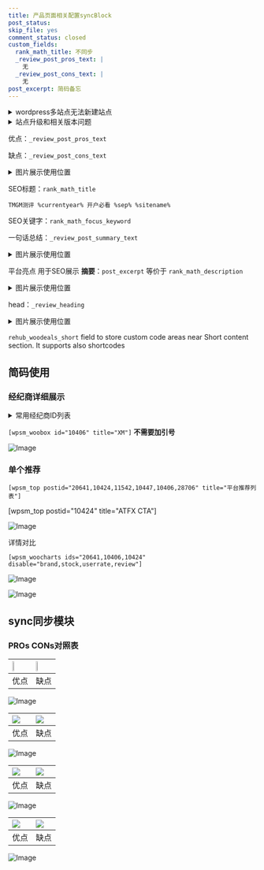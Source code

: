 ```yaml
---
title: 产品页面相关配置syncBlock
post_status: 
skip_file: yes
comment_status: closed
custom_fields:
  rank_math_title: 不同步
  _review_post_pros_text: |
    无
  _review_post_cons_text: |
    无
post_excerpt: 简码备忘
---
```

<details><summary>wordpress多站点无法新建站点</summary>

<li>和报错需要清理cookies一样的原因</li>
<li>wp-config.php里面<code>define( 'SUBDOMAIN_INSTALL', false );//子域名安装</code></li>
<li>新建子站点是用<code>define( 'SUBDOMAIN_INSTALL', true);//子域名安装</code> 完成以后，改成<code>false</code></li>
</details>

<details><summary>站点升级和相关版本问题</summary>

<p>wordpress：5.9.9
woocommerce：7.5.1
出现问题的地方：主题选项里面>><strong>Product layout >>compact style</strong></p>
<p>如何出现没有用过的字段 导致无法保存。先导出配置 然后进行修改，后面再次恢复即可。</p>
<p>出现部分字段无法显示时，需要返回默认布局后，对产品进行保存就好了。</p>
<p></p>
</details>

优点：`_review_post_pros_text`

缺点：`_review_post_cons_text`

<details><summary>图片展示使用位置</summary>

<img src="https://prod-files-secure.s3.us-west-2.amazonaws.com/39ed1227-6d7d-4570-be36-9ccd4a2c4241/f51d3d83-55d4-4bdf-9604-f37ec77ab556/Untitled.png?X-Amz-Algorithm=AWS4-HMAC-SHA256&X-Amz-Content-Sha256=UNSIGNED-PAYLOAD&X-Amz-Credential=ASIAZI2LB466VHWMH64M%2F20250629%2Fus-west-2%2Fs3%2Faws4_request&X-Amz-Date=20250629T105516Z&X-Amz-Expires=3600&X-Amz-Security-Token=IQoJb3JpZ2luX2VjEKr%2F%2F%2F%2F%2F%2F%2F%2F%2F%2FwEaCXVzLXdlc3QtMiJHMEUCIQDbOKLFFfCscy%2Ft7dqPyQFtYQx5xJJ2YaNeQgf8e3pQ8AIgXiHk47KBBJt1gy3ZDjilFb7bbpXTDJmmzb2ELC3si5oqiAQIo%2F%2F%2F%2F%2F%2F%2F%2F%2F%2F%2FARAAGgw2Mzc0MjMxODM4MDUiDCBHZMEvc46kFjEbtCrcA9z6HvlD5YdrFSW8%2FfzBVGcAEuaaV3pgBPhPMHF9uU%2B7QR%2Fe2Pg8cARvfK%2BUzwKfZH9C8qQAuTx%2FUXxZRlDMhJaHoGUe4yBjIilp7dWbshfdMPc4PzYxQUNZatwb%2F1UyytfNRkLcBhhU1bVmEfWFpkeSOdVz4oOHnBaYt0EkdvpmNrIwHTotXjtgCGZNdRCxmyc4UpXjJLTkKLR8SYtgI5Jt3nWgjwkBhv1RpVBmia%2Fgey8bPjoUOLkE7f43dXwP6Z%2Fe1VAHwOBGSzwmSp%2B9LivZC4xNoCNe6Zmu3NAQpi4Gqk14qrKyf0XBqMNcZI4Fx3CqdknahtKDRRwYK9Fkt2tWwnnR6Za5ilV260gpgfXlOnA6ZIYTFsOMV67TKYNSyZqFrfB6Dz9RgwuYEi8MaQfoUREWhCiMT4x%2BLkngvgnXuvnsxf5Dh%2BCKL3buBKleqLXtjCtHJIfAwSVrgyf3HfyM5yioCLrX%2BKQEm8OmDJH1a7FIfhNQO0vDCl2VwVXMJWlRy%2FS7BlJKOSu5FnpYxiFDWypLODwwIXpA9%2FNAwFWfNm3b1l%2FDzWCmKfcBE13XSRBZFbGJvgugVAce8EDbz07BdA2GjMmy%2F%2BfJpVDHxb7O%2FEiRAaE%2BKzNwGEkrMPifhMMGOqUBWAysKcAr%2BD3wfRxhXIRK4bthQ%2BInI%2FmdnxXXiQ7diFOVM9YZ7XDwqUWGboIgyu4JSvK7jXpMj3QUBquqwulEKP94Y0POo81BLRnsJ4TL5voDj4HJjoUc0OkRyIXGciUkv%2BoEeDf8sXPb%2FxFG7KRgKUtQQJj0I%2F116lvBXJtitNjgiHs8qVx0K9D56jima8VSIqlMF65rjPHMSF4rzOVYDP3Nf964&X-Amz-Signature=a95c82c5dde5d00ebf81b3695ff750235c6a80c1d0198c6001443cde17bf30b7&X-Amz-SignedHeaders=host&x-amz-checksum-mode=ENABLED&x-id=GetObject" alt="Image">
</details>

SEO标题：`rank_math_title`

`TMGM测评 %currentyear% 开户必看 %sep% %sitename%`

SEO关键字：`rank_math_focus_keyword`

一句话总结：`_review_post_summary_text`

<details><summary>图片展示使用位置</summary>

<img src="https://prod-files-secure.s3.us-west-2.amazonaws.com/39ed1227-6d7d-4570-be36-9ccd4a2c4241/4b96a922-296c-4f4e-8630-d1c870cbce01/Untitled.png?X-Amz-Algorithm=AWS4-HMAC-SHA256&X-Amz-Content-Sha256=UNSIGNED-PAYLOAD&X-Amz-Credential=ASIAZI2LB466WUXPI765%2F20250629%2Fus-west-2%2Fs3%2Faws4_request&X-Amz-Date=20250629T105517Z&X-Amz-Expires=3600&X-Amz-Security-Token=IQoJb3JpZ2luX2VjEKr%2F%2F%2F%2F%2F%2F%2F%2F%2F%2FwEaCXVzLXdlc3QtMiJHMEUCIDvsShgQAydp7nu2CLu3uEkXbpXIppARxsXKRP6X2gspAiEA3bSLIqYiwTbMGDW56cX4GsGk2p%2BLHhKju6aIxVKOBwEqiAQIo%2F%2F%2F%2F%2F%2F%2F%2F%2F%2F%2FARAAGgw2Mzc0MjMxODM4MDUiDIP3RE2NbYJHnq4AXyrcAwus5pW6BaLZ8VcCFKWaA%2Br%2BxRr%2FYMFd9ERdaIPQ0P0pQL5nX2UZGbqkvKtdZZnDDjNSeDK%2FYN2GJ0sSfaBs0Tu2Ab0oWbcXd5HyXgQfpRZ8XdsED%2B44SWjStMByajaln7nFYwYoiHGv1sYA0WcduJO%2FpZTfQ%2BCnAUWkzvgC5vMYUXMvgHmiFQwRRGbRJBQFfXGpY7CJBQGScqAMuyjxDdMEsERpVbZED6GopVtoFvvAwoN62vticq4iU3gfYN7Y7w%2BJATuFmDCi4G9NBuZJTfqTRWUOtGYAvf2J5HgfXvlTH%2FDSZmd%2B2Jw86cW02f0I9zIQBdLmT9Xgvggr1ZORc7x%2B5AfxE8E6zr896N5eAdbATTOssOP4OetEkda0Pn0uX8qbZddHH7aKv4kik4YisW2LCIs8EYGzCNVNzGv6Uq7s7l6NdHL7i%2FQ5KZKF2gAhXQXqdycgymTIDfrJ7k%2B00tbyEwzXMyxAFpcZ9aje7bamqe5P0bqHeEcRWQEbvTv4MEF%2B%2FUhKB714Rsi80C1pK9zBzolHpahO3938oMOgQkpa5xsOOw7vPQiExou5IUhFFqUbMqEkAWu%2Bg5%2FwP0uT4ebiKBxSSe9opTcwIH7gJ8p9AU6onl%2BWtt8tawVLMPOfhMMGOqUBENu5M6vJVyDsg6LkdDRgMWtrVV8Cf2o%2BBGcUP8O7%2BzEgMIBiqTF0yBUg8cnYVMV8QcAP7ij3xnXoMLuX4DlUETr68HuN6lp65KzLJ5YJETzxRk76agIk1dSgkHKgU4w%2FzDAZsDw67BIedU%2BaHNqpUBowb75ZU0tD9soBCPzuI5oDf6eGDom5Xz5NyZ0QrZncGHMLmDVEIEcdBw2w%2FMBkEjMJjLJd&X-Amz-Signature=da8841590c1282ee0280c583f5ed21941438e2b6ca6e26c4bf6c5b1b3c98c080&X-Amz-SignedHeaders=host&x-amz-checksum-mode=ENABLED&x-id=GetObject" alt="Image">
</details>

平台亮点 用于SEO展示 **摘要**：`post_excerpt`  等价于 `rank_math_description`

<details><summary>图片展示使用位置</summary>

<img src="https://prod-files-secure.s3.us-west-2.amazonaws.com/39ed1227-6d7d-4570-be36-9ccd4a2c4241/1ee11f63-b60a-4dfe-a7a7-d58ff23b5d88/Untitled.png?X-Amz-Algorithm=AWS4-HMAC-SHA256&X-Amz-Content-Sha256=UNSIGNED-PAYLOAD&X-Amz-Credential=ASIAZI2LB466VLSVOQKC%2F20250629%2Fus-west-2%2Fs3%2Faws4_request&X-Amz-Date=20250629T105517Z&X-Amz-Expires=3600&X-Amz-Security-Token=IQoJb3JpZ2luX2VjEKr%2F%2F%2F%2F%2F%2F%2F%2F%2F%2FwEaCXVzLXdlc3QtMiJGMEQCIHzMKSaeuZicEhDcjTzxdHXc0PLOnQREYmzhFl32xVlEAiAhZENkRQwzKtwiFbPb66prMe7HUQjgzay9tkOj%2FnvAiSqIBAij%2F%2F%2F%2F%2F%2F%2F%2F%2F%2F8BEAAaDDYzNzQyMzE4MzgwNSIM7I8525nYxFbC1Q%2BLKtwDDyEGjXBnlpOSANJE8iXcm4jijX%2FkX3f0dJu8mkYE0Nx02TRIp8XiAbClzhL4E37fy4mdbqRQpyoeVxCygg2Jwi%2BwFjY%2Funfeb6sYK6CyQHHXErG%2FzX%2FnQHECBsLUUel9kQV131k3FSZCa8SHlwsfyM%2B1qIpHoXSb4K92kXfiVhtkDFXL2iB2xe8LXUYwCwpVk5dysWD%2BwcXcRSiNns7d4tivUCtcj5IFVQ0Or4pa4yUEN5bR6OvaNL6Hc1LgY2lDecdtxUo%2F4El3ANGa20UkYrAwDNRk3IIq0oo1etGHzDl872lJKImcXVzgpFmuO%2BBX2yya3ISNodbSUMJM9OnrY%2BVO46u7lT3yiZWm%2FPST0RcfRepOvOqreFWNg%2BLcIg5NLNX%2BLZSXrN%2Fgbx3iBtTCZ4BozlF6tOd4b7w2VsgabN0SGBMV5N%2FBH8NvpiScNnjDiHH9nnfBJTWi3Taktyrich30xU5VrK6Sh5KuaJqONjkVSRhcLwCUPhheIZGwRuHW1WhIW4saCQtpnxGpexcbsAtzQcgb522l8oMmLVmqtGRbW2xIx4tFFypeX2pr9FmC9wZEnF6mFRddqxt7NNqUR9uTdyhwOWds14t6lWzJeb2btb1mqc6Y48qzk8AwhZ%2BEwwY6pgF4RwLNEQHOKS9%2BzqPFPsaNAxNxss9fbJKg7hHyNSZZbEVGRlBwHys%2FKRKB2b3cKoUR9pVRfCCSGXJesiZsqdShB8HpCF%2B4yprLuVHy8ZO4zd%2FD2u9x99vFkvkQI9ujmJaGp4v4mKrW6Q4aDZF4n47rAISt2aKhB1AnlH16E7mZ8%2F%2B80nzoIU0xOjHSXWcxYEaKHtZjci7Ah4mGqSbb2%2FfsO4lNDw6e&X-Amz-Signature=d9902eac870db7591397a389f6fd6150083c7cc9b65762054f2c9c5614407747&X-Amz-SignedHeaders=host&x-amz-checksum-mode=ENABLED&x-id=GetObject" alt="Image">
<img src="https://prod-files-secure.s3.us-west-2.amazonaws.com/39ed1227-6d7d-4570-be36-9ccd4a2c4241/ad4118b5-78d8-4fbe-801e-3b29b5d99c01/Untitled.png?X-Amz-Algorithm=AWS4-HMAC-SHA256&X-Amz-Content-Sha256=UNSIGNED-PAYLOAD&X-Amz-Credential=ASIAZI2LB466VLSVOQKC%2F20250629%2Fus-west-2%2Fs3%2Faws4_request&X-Amz-Date=20250629T105517Z&X-Amz-Expires=3600&X-Amz-Security-Token=IQoJb3JpZ2luX2VjEKr%2F%2F%2F%2F%2F%2F%2F%2F%2F%2FwEaCXVzLXdlc3QtMiJGMEQCIHzMKSaeuZicEhDcjTzxdHXc0PLOnQREYmzhFl32xVlEAiAhZENkRQwzKtwiFbPb66prMe7HUQjgzay9tkOj%2FnvAiSqIBAij%2F%2F%2F%2F%2F%2F%2F%2F%2F%2F8BEAAaDDYzNzQyMzE4MzgwNSIM7I8525nYxFbC1Q%2BLKtwDDyEGjXBnlpOSANJE8iXcm4jijX%2FkX3f0dJu8mkYE0Nx02TRIp8XiAbClzhL4E37fy4mdbqRQpyoeVxCygg2Jwi%2BwFjY%2Funfeb6sYK6CyQHHXErG%2FzX%2FnQHECBsLUUel9kQV131k3FSZCa8SHlwsfyM%2B1qIpHoXSb4K92kXfiVhtkDFXL2iB2xe8LXUYwCwpVk5dysWD%2BwcXcRSiNns7d4tivUCtcj5IFVQ0Or4pa4yUEN5bR6OvaNL6Hc1LgY2lDecdtxUo%2F4El3ANGa20UkYrAwDNRk3IIq0oo1etGHzDl872lJKImcXVzgpFmuO%2BBX2yya3ISNodbSUMJM9OnrY%2BVO46u7lT3yiZWm%2FPST0RcfRepOvOqreFWNg%2BLcIg5NLNX%2BLZSXrN%2Fgbx3iBtTCZ4BozlF6tOd4b7w2VsgabN0SGBMV5N%2FBH8NvpiScNnjDiHH9nnfBJTWi3Taktyrich30xU5VrK6Sh5KuaJqONjkVSRhcLwCUPhheIZGwRuHW1WhIW4saCQtpnxGpexcbsAtzQcgb522l8oMmLVmqtGRbW2xIx4tFFypeX2pr9FmC9wZEnF6mFRddqxt7NNqUR9uTdyhwOWds14t6lWzJeb2btb1mqc6Y48qzk8AwhZ%2BEwwY6pgF4RwLNEQHOKS9%2BzqPFPsaNAxNxss9fbJKg7hHyNSZZbEVGRlBwHys%2FKRKB2b3cKoUR9pVRfCCSGXJesiZsqdShB8HpCF%2B4yprLuVHy8ZO4zd%2FD2u9x99vFkvkQI9ujmJaGp4v4mKrW6Q4aDZF4n47rAISt2aKhB1AnlH16E7mZ8%2F%2B80nzoIU0xOjHSXWcxYEaKHtZjci7Ah4mGqSbb2%2FfsO4lNDw6e&X-Amz-Signature=986af162ed4e0b4e05ea33018b194f0efcd6b13d9c617ce479d16488e0d44068&X-Amz-SignedHeaders=host&x-amz-checksum-mode=ENABLED&x-id=GetObject" alt="Image">
<img src="https://prod-files-secure.s3.us-west-2.amazonaws.com/39ed1227-6d7d-4570-be36-9ccd4a2c4241/a38cf7c9-a79c-4b64-9e94-13589fe0758b/Untitled.png?X-Amz-Algorithm=AWS4-HMAC-SHA256&X-Amz-Content-Sha256=UNSIGNED-PAYLOAD&X-Amz-Credential=ASIAZI2LB466VLSVOQKC%2F20250629%2Fus-west-2%2Fs3%2Faws4_request&X-Amz-Date=20250629T105517Z&X-Amz-Expires=3600&X-Amz-Security-Token=IQoJb3JpZ2luX2VjEKr%2F%2F%2F%2F%2F%2F%2F%2F%2F%2FwEaCXVzLXdlc3QtMiJGMEQCIHzMKSaeuZicEhDcjTzxdHXc0PLOnQREYmzhFl32xVlEAiAhZENkRQwzKtwiFbPb66prMe7HUQjgzay9tkOj%2FnvAiSqIBAij%2F%2F%2F%2F%2F%2F%2F%2F%2F%2F8BEAAaDDYzNzQyMzE4MzgwNSIM7I8525nYxFbC1Q%2BLKtwDDyEGjXBnlpOSANJE8iXcm4jijX%2FkX3f0dJu8mkYE0Nx02TRIp8XiAbClzhL4E37fy4mdbqRQpyoeVxCygg2Jwi%2BwFjY%2Funfeb6sYK6CyQHHXErG%2FzX%2FnQHECBsLUUel9kQV131k3FSZCa8SHlwsfyM%2B1qIpHoXSb4K92kXfiVhtkDFXL2iB2xe8LXUYwCwpVk5dysWD%2BwcXcRSiNns7d4tivUCtcj5IFVQ0Or4pa4yUEN5bR6OvaNL6Hc1LgY2lDecdtxUo%2F4El3ANGa20UkYrAwDNRk3IIq0oo1etGHzDl872lJKImcXVzgpFmuO%2BBX2yya3ISNodbSUMJM9OnrY%2BVO46u7lT3yiZWm%2FPST0RcfRepOvOqreFWNg%2BLcIg5NLNX%2BLZSXrN%2Fgbx3iBtTCZ4BozlF6tOd4b7w2VsgabN0SGBMV5N%2FBH8NvpiScNnjDiHH9nnfBJTWi3Taktyrich30xU5VrK6Sh5KuaJqONjkVSRhcLwCUPhheIZGwRuHW1WhIW4saCQtpnxGpexcbsAtzQcgb522l8oMmLVmqtGRbW2xIx4tFFypeX2pr9FmC9wZEnF6mFRddqxt7NNqUR9uTdyhwOWds14t6lWzJeb2btb1mqc6Y48qzk8AwhZ%2BEwwY6pgF4RwLNEQHOKS9%2BzqPFPsaNAxNxss9fbJKg7hHyNSZZbEVGRlBwHys%2FKRKB2b3cKoUR9pVRfCCSGXJesiZsqdShB8HpCF%2B4yprLuVHy8ZO4zd%2FD2u9x99vFkvkQI9ujmJaGp4v4mKrW6Q4aDZF4n47rAISt2aKhB1AnlH16E7mZ8%2F%2B80nzoIU0xOjHSXWcxYEaKHtZjci7Ah4mGqSbb2%2FfsO4lNDw6e&X-Amz-Signature=28d2832e2a84079329cf75aabd40fdbe5641572e597e6cf143356d0427259ca4&X-Amz-SignedHeaders=host&x-amz-checksum-mode=ENABLED&x-id=GetObject" alt="Image">
<img src="https://prod-files-secure.s3.us-west-2.amazonaws.com/39ed1227-6d7d-4570-be36-9ccd4a2c4241/7da6fc1e-d2ac-42ae-8c75-cb5749aa18f6/Untitled.png?X-Amz-Algorithm=AWS4-HMAC-SHA256&X-Amz-Content-Sha256=UNSIGNED-PAYLOAD&X-Amz-Credential=ASIAZI2LB466VLSVOQKC%2F20250629%2Fus-west-2%2Fs3%2Faws4_request&X-Amz-Date=20250629T105517Z&X-Amz-Expires=3600&X-Amz-Security-Token=IQoJb3JpZ2luX2VjEKr%2F%2F%2F%2F%2F%2F%2F%2F%2F%2FwEaCXVzLXdlc3QtMiJGMEQCIHzMKSaeuZicEhDcjTzxdHXc0PLOnQREYmzhFl32xVlEAiAhZENkRQwzKtwiFbPb66prMe7HUQjgzay9tkOj%2FnvAiSqIBAij%2F%2F%2F%2F%2F%2F%2F%2F%2F%2F8BEAAaDDYzNzQyMzE4MzgwNSIM7I8525nYxFbC1Q%2BLKtwDDyEGjXBnlpOSANJE8iXcm4jijX%2FkX3f0dJu8mkYE0Nx02TRIp8XiAbClzhL4E37fy4mdbqRQpyoeVxCygg2Jwi%2BwFjY%2Funfeb6sYK6CyQHHXErG%2FzX%2FnQHECBsLUUel9kQV131k3FSZCa8SHlwsfyM%2B1qIpHoXSb4K92kXfiVhtkDFXL2iB2xe8LXUYwCwpVk5dysWD%2BwcXcRSiNns7d4tivUCtcj5IFVQ0Or4pa4yUEN5bR6OvaNL6Hc1LgY2lDecdtxUo%2F4El3ANGa20UkYrAwDNRk3IIq0oo1etGHzDl872lJKImcXVzgpFmuO%2BBX2yya3ISNodbSUMJM9OnrY%2BVO46u7lT3yiZWm%2FPST0RcfRepOvOqreFWNg%2BLcIg5NLNX%2BLZSXrN%2Fgbx3iBtTCZ4BozlF6tOd4b7w2VsgabN0SGBMV5N%2FBH8NvpiScNnjDiHH9nnfBJTWi3Taktyrich30xU5VrK6Sh5KuaJqONjkVSRhcLwCUPhheIZGwRuHW1WhIW4saCQtpnxGpexcbsAtzQcgb522l8oMmLVmqtGRbW2xIx4tFFypeX2pr9FmC9wZEnF6mFRddqxt7NNqUR9uTdyhwOWds14t6lWzJeb2btb1mqc6Y48qzk8AwhZ%2BEwwY6pgF4RwLNEQHOKS9%2BzqPFPsaNAxNxss9fbJKg7hHyNSZZbEVGRlBwHys%2FKRKB2b3cKoUR9pVRfCCSGXJesiZsqdShB8HpCF%2B4yprLuVHy8ZO4zd%2FD2u9x99vFkvkQI9ujmJaGp4v4mKrW6Q4aDZF4n47rAISt2aKhB1AnlH16E7mZ8%2F%2B80nzoIU0xOjHSXWcxYEaKHtZjci7Ah4mGqSbb2%2FfsO4lNDw6e&X-Amz-Signature=c665457bebb2a575940993a93482cad4700fbcfc990c0009c2c5fab014dd69ee&X-Amz-SignedHeaders=host&x-amz-checksum-mode=ENABLED&x-id=GetObject" alt="Image">
<img src="https://prod-files-secure.s3.us-west-2.amazonaws.com/39ed1227-6d7d-4570-be36-9ccd4a2c4241/7e97f40a-eaee-47f5-b2f9-475f96808fa7/Untitled.png?X-Amz-Algorithm=AWS4-HMAC-SHA256&X-Amz-Content-Sha256=UNSIGNED-PAYLOAD&X-Amz-Credential=ASIAZI2LB466VLSVOQKC%2F20250629%2Fus-west-2%2Fs3%2Faws4_request&X-Amz-Date=20250629T105517Z&X-Amz-Expires=3600&X-Amz-Security-Token=IQoJb3JpZ2luX2VjEKr%2F%2F%2F%2F%2F%2F%2F%2F%2F%2FwEaCXVzLXdlc3QtMiJGMEQCIHzMKSaeuZicEhDcjTzxdHXc0PLOnQREYmzhFl32xVlEAiAhZENkRQwzKtwiFbPb66prMe7HUQjgzay9tkOj%2FnvAiSqIBAij%2F%2F%2F%2F%2F%2F%2F%2F%2F%2F8BEAAaDDYzNzQyMzE4MzgwNSIM7I8525nYxFbC1Q%2BLKtwDDyEGjXBnlpOSANJE8iXcm4jijX%2FkX3f0dJu8mkYE0Nx02TRIp8XiAbClzhL4E37fy4mdbqRQpyoeVxCygg2Jwi%2BwFjY%2Funfeb6sYK6CyQHHXErG%2FzX%2FnQHECBsLUUel9kQV131k3FSZCa8SHlwsfyM%2B1qIpHoXSb4K92kXfiVhtkDFXL2iB2xe8LXUYwCwpVk5dysWD%2BwcXcRSiNns7d4tivUCtcj5IFVQ0Or4pa4yUEN5bR6OvaNL6Hc1LgY2lDecdtxUo%2F4El3ANGa20UkYrAwDNRk3IIq0oo1etGHzDl872lJKImcXVzgpFmuO%2BBX2yya3ISNodbSUMJM9OnrY%2BVO46u7lT3yiZWm%2FPST0RcfRepOvOqreFWNg%2BLcIg5NLNX%2BLZSXrN%2Fgbx3iBtTCZ4BozlF6tOd4b7w2VsgabN0SGBMV5N%2FBH8NvpiScNnjDiHH9nnfBJTWi3Taktyrich30xU5VrK6Sh5KuaJqONjkVSRhcLwCUPhheIZGwRuHW1WhIW4saCQtpnxGpexcbsAtzQcgb522l8oMmLVmqtGRbW2xIx4tFFypeX2pr9FmC9wZEnF6mFRddqxt7NNqUR9uTdyhwOWds14t6lWzJeb2btb1mqc6Y48qzk8AwhZ%2BEwwY6pgF4RwLNEQHOKS9%2BzqPFPsaNAxNxss9fbJKg7hHyNSZZbEVGRlBwHys%2FKRKB2b3cKoUR9pVRfCCSGXJesiZsqdShB8HpCF%2B4yprLuVHy8ZO4zd%2FD2u9x99vFkvkQI9ujmJaGp4v4mKrW6Q4aDZF4n47rAISt2aKhB1AnlH16E7mZ8%2F%2B80nzoIU0xOjHSXWcxYEaKHtZjci7Ah4mGqSbb2%2FfsO4lNDw6e&X-Amz-Signature=5a7dd8d152999b7bfec60cc5fa20167f5beda7f720d7de694dc1281056ac2bec&X-Amz-SignedHeaders=host&x-amz-checksum-mode=ENABLED&x-id=GetObject" alt="Image">
</details>

head：`_review_heading`

<details><summary>图片展示使用位置</summary>

<img src="https://prod-files-secure.s3.us-west-2.amazonaws.com/39ed1227-6d7d-4570-be36-9ccd4a2c4241/3a4650ad-9887-415c-889a-edd51fa54f27/Untitled.png?X-Amz-Algorithm=AWS4-HMAC-SHA256&X-Amz-Content-Sha256=UNSIGNED-PAYLOAD&X-Amz-Credential=ASIAZI2LB466Y3IQPLAK%2F20250629%2Fus-west-2%2Fs3%2Faws4_request&X-Amz-Date=20250629T105517Z&X-Amz-Expires=3600&X-Amz-Security-Token=IQoJb3JpZ2luX2VjEKr%2F%2F%2F%2F%2F%2F%2F%2F%2F%2FwEaCXVzLXdlc3QtMiJHMEUCIDfmREnkM7ERICjNZe6X1LzWm%2FqDQ1EAi1JT30yhX7uSAiEAuo4%2FPc2u0bnsAX5%2BrHJTpCmsKrzYUQCSGV9FlmP%2FqBQqiAQIo%2F%2F%2F%2F%2F%2F%2F%2F%2F%2F%2FARAAGgw2Mzc0MjMxODM4MDUiDOEIsr6OmYAV6xyw7yrcAwbmJGnwxBGKH1yKtwUmgOhCFNX%2FiqcasSs9eR4A3Skh0dSkPrjrQnZsmSapOScxlbQbLuhftB6GHyjAPzgUeCqmX1TC4oK%2FEvkxO6Zhc2JsnEYxsNywWFNAWQ3n1U095UYbTpt9yJxYyBsiDYYFIt1r%2BhqxGioVjbK%2Fc0pKbA2QCCJ8YFEKXQW6%2F2%2FBAWTKgP82Al7IGaBYlZduxtUk%2FilJFGgnShp8gpeww1Wjy%2BS5pmarqS8f7nAFlqR4cp%2FLAnZBXbB7vjfVqLkWwTn0iRPWh9Vk8GpnpCqqA%2BRBUKy7uTAPVaYyqiN4Xikq7CgnjQPuuDXQqDQatXgBgsYFiR3foV3%2FRhYdB3%2FS6MnYrLswOjvDFkVDqMqu%2FC%2FdqyTErX9rttaGQU9P7a2jjIUs%2FOMg37opS8hxqHFD368pimZM%2BG0d9AGyBoFWzQtYZuWIvYiv%2Frz%2BeukMc1yebkq9NTmZNP5ZHecTDmfmzPBEtWYWsqbYZXPhmt4ImSYBphWEb7WSbFKeIQwPMuB3bTNRIE3EH7ZU%2FsoSwewTwUFGA5D7k8MIkzV2a6NIasSmDwMZqhViuSX0QKrNyNBoZGiKMkQL9KELh%2FN5%2FVKTfTl6ByXegyNVFQkChymde0z1MPOfhMMGOqUBmeg%2Bz1q%2F42vcDlv6%2BBwnvxBIKM6SSKj7NyBIlFzUoFKGEVraspDsKFwY9tpoUFMRjRPGMqzFEW4B7Tt%2B8kLjQ0%2BcpuS9vX9H1WPch3bDy%2FU0UncxtSKTwIfXRwIPok0nHHSUF8aAKobr4ApdZ%2Fl1NwaNjTvUCrEnDjocFYM7GQkEgwcxE8Qsoyp7F6G5ZLIHv0pMFEwt%2F1xAgH78SITsKoA6wWhS&X-Amz-Signature=cb8a6ced4bc8e38a59c30546891870274c969a51d5ba7a5db02cb662cfe57597&X-Amz-SignedHeaders=host&x-amz-checksum-mode=ENABLED&x-id=GetObject" alt="Image">
</details>

`rehub_woodeals_short`	field to store custom code areas near Short content section. It supports also shortcodes



## 简码使用

### 经纪商详细展示

<details><summary>常用经纪商ID列表</summary>

<pre><code class="php">嘉盛 ===> 20641  [wpsm_woobox id="20641" title="嘉盛"]
易信easymarkets ===> 11542  [wpsm_woobox id="11542" title="易信easymarkets"]
ATFX外汇 ===> 10424  [wpsm_woobox id="10424" title="ATFX"]
XM ===> 10406  [wpsm_woobox id="10406" title="XM"]
TMGM ===> 29622  [wpsm_woobox id="29622" title="TMGM"]
HYCM ===> 10447  [wpsm_woobox id="10447" title="HYCM"]
fpmarkets澳福外汇 ===> 20639  [wpsm_woobox id="20639" title="fpmarkets澳福外汇"]</code></pre>
</details>

`[wpsm_woobox id="10406" title="XM"]` **不需要加引号**

![Image](https://prod-files-secure.s3.us-west-2.amazonaws.com/39ed1227-6d7d-4570-be36-9ccd4a2c4241/4f898f9d-0fa7-4e43-acd3-ac6bc7be575a/Untitled.png?X-Amz-Algorithm=AWS4-HMAC-SHA256&X-Amz-Content-Sha256=UNSIGNED-PAYLOAD&X-Amz-Credential=ASIAZI2LB466QO7IDR6W%2F20250629%2Fus-west-2%2Fs3%2Faws4_request&X-Amz-Date=20250629T105515Z&X-Amz-Expires=3600&X-Amz-Security-Token=IQoJb3JpZ2luX2VjEKr%2F%2F%2F%2F%2F%2F%2F%2F%2F%2FwEaCXVzLXdlc3QtMiJHMEUCICMAbaLPCn6VpHq5mKltdMMWwOZV3bm2Kq26k%2B0dt%2BMUAiEAk8DrDiKeOtH7T%2B7O4nb9uRrB3Jk4YD34OoIYUw3zL8wqiAQIo%2F%2F%2F%2F%2F%2F%2F%2F%2F%2F%2FARAAGgw2Mzc0MjMxODM4MDUiDDYWRj5RzvbQ4isqDCrcA%2BKzf5xntgtWdG3RZHUEDtB41Z88VbEGEQAAlSrlBPRo0dGG6atY%2BPyMBVuhcpXN%2FdRNOftjz%2Bigh69AsG%2BgB7e0y5Nx9VWcX%2BDVqL%2F%2BlrJA1XFyaPnb93bx6DaKwtUoIMYVF2B5lu7EUNsPMfZFPUUxGhgLP5N%2BQl72Ost5jIgm1gnVWxgiKqqIUjkit%2B7G9YqJzRXqau23l09ap%2Fkcm%2FX0K0Fva7exBDVgSFOM4BGhHT6kogwOl3DHZtK%2FvMfxzGCYb%2FdbtWrlyeu1dAQjQVaz1JOA01TFVRhI6%2Bsmn8d4IBdHNd%2BpVTjWXy85tBtUwAZvtY%2FYuxofwtWD%2FBoQ1eBcPOUkPKVpYKMIIpmKX9XdP6SqVeXH2SL3i2SmTtfQJmdl5ov5C0Ee3preS4xfCtw2bu3nzImJJmXyM3Fc%2B8FQ%2Bf21jxlZifV%2FWv9RmFVpqtYkeqCotpcDC7DwpxeJ3OrTUTL1r8Uw3WgvOU6rPd%2FvQ%2BEp%2BywOmDDfifY9SYfpSBrp5BqG1nu6KcfQDijlp%2BSB5CzN%2B56h8ZnR7aVCFFp6V8tZ%2FZeGR0KnL1SIYFW9AyolSf8rM176OnzmFryhSQDbxQD029t08uNefS7grNIl3JLAhDtRJS6qKSn6MIifhMMGOqUBQXxDVC85CLuH%2FJcy4uLrB%2F4V3z3RGSPbTb21MFYLfU5ByZ4EOh5JbdpSV8Z%2BR3NcWE7VNQp7X8F1ggD4CW7qaQCkCuOfX2Z5bvTDFiPvml6aDLBow982bguHMZvpJjldtvcURuPr5acrXBWLHKOGC5XtBREOwwj105eiHh0egfE8m9%2BLmjmD7elGeHOIOk52PxQIBMssFik%2F14H5IR9aLcoPxIM0&X-Amz-Signature=04bec02d8336f3cdbadd91f345014444a918033037723403084e6c8fa4ad184c&X-Amz-SignedHeaders=host&x-amz-checksum-mode=ENABLED&x-id=GetObject)

### 单个推荐
`[wpsm_top postid="20641,10424,11542,10447,10406,28706" title="平台推荐列表"]`

[wpsm_top postid="10424" title="ATFX CTA"]

![Image](https://prod-files-secure.s3.us-west-2.amazonaws.com/39ed1227-6d7d-4570-be36-9ccd4a2c4241/5ac620dc-51a8-48b6-b55d-91f47299193c/Untitled.png?X-Amz-Algorithm=AWS4-HMAC-SHA256&X-Amz-Content-Sha256=UNSIGNED-PAYLOAD&X-Amz-Credential=ASIAZI2LB466QO7IDR6W%2F20250629%2Fus-west-2%2Fs3%2Faws4_request&X-Amz-Date=20250629T105515Z&X-Amz-Expires=3600&X-Amz-Security-Token=IQoJb3JpZ2luX2VjEKr%2F%2F%2F%2F%2F%2F%2F%2F%2F%2FwEaCXVzLXdlc3QtMiJHMEUCICMAbaLPCn6VpHq5mKltdMMWwOZV3bm2Kq26k%2B0dt%2BMUAiEAk8DrDiKeOtH7T%2B7O4nb9uRrB3Jk4YD34OoIYUw3zL8wqiAQIo%2F%2F%2F%2F%2F%2F%2F%2F%2F%2F%2FARAAGgw2Mzc0MjMxODM4MDUiDDYWRj5RzvbQ4isqDCrcA%2BKzf5xntgtWdG3RZHUEDtB41Z88VbEGEQAAlSrlBPRo0dGG6atY%2BPyMBVuhcpXN%2FdRNOftjz%2Bigh69AsG%2BgB7e0y5Nx9VWcX%2BDVqL%2F%2BlrJA1XFyaPnb93bx6DaKwtUoIMYVF2B5lu7EUNsPMfZFPUUxGhgLP5N%2BQl72Ost5jIgm1gnVWxgiKqqIUjkit%2B7G9YqJzRXqau23l09ap%2Fkcm%2FX0K0Fva7exBDVgSFOM4BGhHT6kogwOl3DHZtK%2FvMfxzGCYb%2FdbtWrlyeu1dAQjQVaz1JOA01TFVRhI6%2Bsmn8d4IBdHNd%2BpVTjWXy85tBtUwAZvtY%2FYuxofwtWD%2FBoQ1eBcPOUkPKVpYKMIIpmKX9XdP6SqVeXH2SL3i2SmTtfQJmdl5ov5C0Ee3preS4xfCtw2bu3nzImJJmXyM3Fc%2B8FQ%2Bf21jxlZifV%2FWv9RmFVpqtYkeqCotpcDC7DwpxeJ3OrTUTL1r8Uw3WgvOU6rPd%2FvQ%2BEp%2BywOmDDfifY9SYfpSBrp5BqG1nu6KcfQDijlp%2BSB5CzN%2B56h8ZnR7aVCFFp6V8tZ%2FZeGR0KnL1SIYFW9AyolSf8rM176OnzmFryhSQDbxQD029t08uNefS7grNIl3JLAhDtRJS6qKSn6MIifhMMGOqUBQXxDVC85CLuH%2FJcy4uLrB%2F4V3z3RGSPbTb21MFYLfU5ByZ4EOh5JbdpSV8Z%2BR3NcWE7VNQp7X8F1ggD4CW7qaQCkCuOfX2Z5bvTDFiPvml6aDLBow982bguHMZvpJjldtvcURuPr5acrXBWLHKOGC5XtBREOwwj105eiHh0egfE8m9%2BLmjmD7elGeHOIOk52PxQIBMssFik%2F14H5IR9aLcoPxIM0&X-Amz-Signature=7ffa4a09d2745daec27822da84d4fbe6c070c086b59b45fe0df313ff66128eda&X-Amz-SignedHeaders=host&x-amz-checksum-mode=ENABLED&x-id=GetObject)

详情对比

`[wpsm_woocharts ids="20641,10406,10424" disable="brand,stock,userrate,review"]`

![Image](https://prod-files-secure.s3.us-west-2.amazonaws.com/39ed1227-6d7d-4570-be36-9ccd4a2c4241/bf3ba45f-b9f3-4295-8aef-b4a495fd25f4/Untitled.png?X-Amz-Algorithm=AWS4-HMAC-SHA256&X-Amz-Content-Sha256=UNSIGNED-PAYLOAD&X-Amz-Credential=ASIAZI2LB466QO7IDR6W%2F20250629%2Fus-west-2%2Fs3%2Faws4_request&X-Amz-Date=20250629T105515Z&X-Amz-Expires=3600&X-Amz-Security-Token=IQoJb3JpZ2luX2VjEKr%2F%2F%2F%2F%2F%2F%2F%2F%2F%2FwEaCXVzLXdlc3QtMiJHMEUCICMAbaLPCn6VpHq5mKltdMMWwOZV3bm2Kq26k%2B0dt%2BMUAiEAk8DrDiKeOtH7T%2B7O4nb9uRrB3Jk4YD34OoIYUw3zL8wqiAQIo%2F%2F%2F%2F%2F%2F%2F%2F%2F%2F%2FARAAGgw2Mzc0MjMxODM4MDUiDDYWRj5RzvbQ4isqDCrcA%2BKzf5xntgtWdG3RZHUEDtB41Z88VbEGEQAAlSrlBPRo0dGG6atY%2BPyMBVuhcpXN%2FdRNOftjz%2Bigh69AsG%2BgB7e0y5Nx9VWcX%2BDVqL%2F%2BlrJA1XFyaPnb93bx6DaKwtUoIMYVF2B5lu7EUNsPMfZFPUUxGhgLP5N%2BQl72Ost5jIgm1gnVWxgiKqqIUjkit%2B7G9YqJzRXqau23l09ap%2Fkcm%2FX0K0Fva7exBDVgSFOM4BGhHT6kogwOl3DHZtK%2FvMfxzGCYb%2FdbtWrlyeu1dAQjQVaz1JOA01TFVRhI6%2Bsmn8d4IBdHNd%2BpVTjWXy85tBtUwAZvtY%2FYuxofwtWD%2FBoQ1eBcPOUkPKVpYKMIIpmKX9XdP6SqVeXH2SL3i2SmTtfQJmdl5ov5C0Ee3preS4xfCtw2bu3nzImJJmXyM3Fc%2B8FQ%2Bf21jxlZifV%2FWv9RmFVpqtYkeqCotpcDC7DwpxeJ3OrTUTL1r8Uw3WgvOU6rPd%2FvQ%2BEp%2BywOmDDfifY9SYfpSBrp5BqG1nu6KcfQDijlp%2BSB5CzN%2B56h8ZnR7aVCFFp6V8tZ%2FZeGR0KnL1SIYFW9AyolSf8rM176OnzmFryhSQDbxQD029t08uNefS7grNIl3JLAhDtRJS6qKSn6MIifhMMGOqUBQXxDVC85CLuH%2FJcy4uLrB%2F4V3z3RGSPbTb21MFYLfU5ByZ4EOh5JbdpSV8Z%2BR3NcWE7VNQp7X8F1ggD4CW7qaQCkCuOfX2Z5bvTDFiPvml6aDLBow982bguHMZvpJjldtvcURuPr5acrXBWLHKOGC5XtBREOwwj105eiHh0egfE8m9%2BLmjmD7elGeHOIOk52PxQIBMssFik%2F14H5IR9aLcoPxIM0&X-Amz-Signature=599a5206158ad915591c62182276cf7801d1cdbb6420a65bfb107c172d69ecfe&X-Amz-SignedHeaders=host&x-amz-checksum-mode=ENABLED&x-id=GetObject)

![Image](https://prod-files-secure.s3.us-west-2.amazonaws.com/39ed1227-6d7d-4570-be36-9ccd4a2c4241/30bc56ef-f383-4b48-9768-2ebc9e436ec0/Untitled.png?X-Amz-Algorithm=AWS4-HMAC-SHA256&X-Amz-Content-Sha256=UNSIGNED-PAYLOAD&X-Amz-Credential=ASIAZI2LB466QO7IDR6W%2F20250629%2Fus-west-2%2Fs3%2Faws4_request&X-Amz-Date=20250629T105515Z&X-Amz-Expires=3600&X-Amz-Security-Token=IQoJb3JpZ2luX2VjEKr%2F%2F%2F%2F%2F%2F%2F%2F%2F%2FwEaCXVzLXdlc3QtMiJHMEUCICMAbaLPCn6VpHq5mKltdMMWwOZV3bm2Kq26k%2B0dt%2BMUAiEAk8DrDiKeOtH7T%2B7O4nb9uRrB3Jk4YD34OoIYUw3zL8wqiAQIo%2F%2F%2F%2F%2F%2F%2F%2F%2F%2F%2FARAAGgw2Mzc0MjMxODM4MDUiDDYWRj5RzvbQ4isqDCrcA%2BKzf5xntgtWdG3RZHUEDtB41Z88VbEGEQAAlSrlBPRo0dGG6atY%2BPyMBVuhcpXN%2FdRNOftjz%2Bigh69AsG%2BgB7e0y5Nx9VWcX%2BDVqL%2F%2BlrJA1XFyaPnb93bx6DaKwtUoIMYVF2B5lu7EUNsPMfZFPUUxGhgLP5N%2BQl72Ost5jIgm1gnVWxgiKqqIUjkit%2B7G9YqJzRXqau23l09ap%2Fkcm%2FX0K0Fva7exBDVgSFOM4BGhHT6kogwOl3DHZtK%2FvMfxzGCYb%2FdbtWrlyeu1dAQjQVaz1JOA01TFVRhI6%2Bsmn8d4IBdHNd%2BpVTjWXy85tBtUwAZvtY%2FYuxofwtWD%2FBoQ1eBcPOUkPKVpYKMIIpmKX9XdP6SqVeXH2SL3i2SmTtfQJmdl5ov5C0Ee3preS4xfCtw2bu3nzImJJmXyM3Fc%2B8FQ%2Bf21jxlZifV%2FWv9RmFVpqtYkeqCotpcDC7DwpxeJ3OrTUTL1r8Uw3WgvOU6rPd%2FvQ%2BEp%2BywOmDDfifY9SYfpSBrp5BqG1nu6KcfQDijlp%2BSB5CzN%2B56h8ZnR7aVCFFp6V8tZ%2FZeGR0KnL1SIYFW9AyolSf8rM176OnzmFryhSQDbxQD029t08uNefS7grNIl3JLAhDtRJS6qKSn6MIifhMMGOqUBQXxDVC85CLuH%2FJcy4uLrB%2F4V3z3RGSPbTb21MFYLfU5ByZ4EOh5JbdpSV8Z%2BR3NcWE7VNQp7X8F1ggD4CW7qaQCkCuOfX2Z5bvTDFiPvml6aDLBow982bguHMZvpJjldtvcURuPr5acrXBWLHKOGC5XtBREOwwj105eiHh0egfE8m9%2BLmjmD7elGeHOIOk52PxQIBMssFik%2F14H5IR9aLcoPxIM0&X-Amz-Signature=5033c448abc418d816a4597ede78bd753664b2148f182daaf5c99ab14957826d&X-Amz-SignedHeaders=host&x-amz-checksum-mode=ENABLED&x-id=GetObject)

## sync同步模块

### PROs CONs对照表

| <img src="https://cdn.ifttt.fun/gh/jarlin8/OSS@main/icons/customize/pros.svg" height="auto" width="37.3%"> | <img src="https://cdn.ifttt.fun/gh/jarlin8/OSS@main/icons/customize/cons.svg" height="auto" width="28.8%"> |
| :--- | :--- |
| 优点 | 缺点 |

![Image](https://prod-files-secure.s3.us-west-2.amazonaws.com/39ed1227-6d7d-4570-be36-9ccd4a2c4241/8742b755-dfb5-4004-9a5f-d6e561664bd8/Untitled.png?X-Amz-Algorithm=AWS4-HMAC-SHA256&X-Amz-Content-Sha256=UNSIGNED-PAYLOAD&X-Amz-Credential=ASIAZI2LB466QO7IDR6W%2F20250629%2Fus-west-2%2Fs3%2Faws4_request&X-Amz-Date=20250629T105515Z&X-Amz-Expires=3600&X-Amz-Security-Token=IQoJb3JpZ2luX2VjEKr%2F%2F%2F%2F%2F%2F%2F%2F%2F%2FwEaCXVzLXdlc3QtMiJHMEUCICMAbaLPCn6VpHq5mKltdMMWwOZV3bm2Kq26k%2B0dt%2BMUAiEAk8DrDiKeOtH7T%2B7O4nb9uRrB3Jk4YD34OoIYUw3zL8wqiAQIo%2F%2F%2F%2F%2F%2F%2F%2F%2F%2F%2FARAAGgw2Mzc0MjMxODM4MDUiDDYWRj5RzvbQ4isqDCrcA%2BKzf5xntgtWdG3RZHUEDtB41Z88VbEGEQAAlSrlBPRo0dGG6atY%2BPyMBVuhcpXN%2FdRNOftjz%2Bigh69AsG%2BgB7e0y5Nx9VWcX%2BDVqL%2F%2BlrJA1XFyaPnb93bx6DaKwtUoIMYVF2B5lu7EUNsPMfZFPUUxGhgLP5N%2BQl72Ost5jIgm1gnVWxgiKqqIUjkit%2B7G9YqJzRXqau23l09ap%2Fkcm%2FX0K0Fva7exBDVgSFOM4BGhHT6kogwOl3DHZtK%2FvMfxzGCYb%2FdbtWrlyeu1dAQjQVaz1JOA01TFVRhI6%2Bsmn8d4IBdHNd%2BpVTjWXy85tBtUwAZvtY%2FYuxofwtWD%2FBoQ1eBcPOUkPKVpYKMIIpmKX9XdP6SqVeXH2SL3i2SmTtfQJmdl5ov5C0Ee3preS4xfCtw2bu3nzImJJmXyM3Fc%2B8FQ%2Bf21jxlZifV%2FWv9RmFVpqtYkeqCotpcDC7DwpxeJ3OrTUTL1r8Uw3WgvOU6rPd%2FvQ%2BEp%2BywOmDDfifY9SYfpSBrp5BqG1nu6KcfQDijlp%2BSB5CzN%2B56h8ZnR7aVCFFp6V8tZ%2FZeGR0KnL1SIYFW9AyolSf8rM176OnzmFryhSQDbxQD029t08uNefS7grNIl3JLAhDtRJS6qKSn6MIifhMMGOqUBQXxDVC85CLuH%2FJcy4uLrB%2F4V3z3RGSPbTb21MFYLfU5ByZ4EOh5JbdpSV8Z%2BR3NcWE7VNQp7X8F1ggD4CW7qaQCkCuOfX2Z5bvTDFiPvml6aDLBow982bguHMZvpJjldtvcURuPr5acrXBWLHKOGC5XtBREOwwj105eiHh0egfE8m9%2BLmjmD7elGeHOIOk52PxQIBMssFik%2F14H5IR9aLcoPxIM0&X-Amz-Signature=813e1ed28849a2ea765f92d4110c5980f32b6d0a671fbaed8287e605e9c80401&X-Amz-SignedHeaders=host&x-amz-checksum-mode=ENABLED&x-id=GetObject)

| <img src="https://cdn.ifttt.fun/gh/jarlin8/OSS@main/icons/customize/pros1.svg" height="auto"> | <img src="https://cdn.ifttt.fun/gh/jarlin8/OSS@main/icons/customize/cons1.svg" height="auto"> |
| :--- | :--- |
| 优点 | 缺点 |

![Image](https://prod-files-secure.s3.us-west-2.amazonaws.com/39ed1227-6d7d-4570-be36-9ccd4a2c4241/806358f8-c9c4-4e17-bb35-c6c76a5397a5/Untitled.png?X-Amz-Algorithm=AWS4-HMAC-SHA256&X-Amz-Content-Sha256=UNSIGNED-PAYLOAD&X-Amz-Credential=ASIAZI2LB466QO7IDR6W%2F20250629%2Fus-west-2%2Fs3%2Faws4_request&X-Amz-Date=20250629T105515Z&X-Amz-Expires=3600&X-Amz-Security-Token=IQoJb3JpZ2luX2VjEKr%2F%2F%2F%2F%2F%2F%2F%2F%2F%2FwEaCXVzLXdlc3QtMiJHMEUCICMAbaLPCn6VpHq5mKltdMMWwOZV3bm2Kq26k%2B0dt%2BMUAiEAk8DrDiKeOtH7T%2B7O4nb9uRrB3Jk4YD34OoIYUw3zL8wqiAQIo%2F%2F%2F%2F%2F%2F%2F%2F%2F%2F%2FARAAGgw2Mzc0MjMxODM4MDUiDDYWRj5RzvbQ4isqDCrcA%2BKzf5xntgtWdG3RZHUEDtB41Z88VbEGEQAAlSrlBPRo0dGG6atY%2BPyMBVuhcpXN%2FdRNOftjz%2Bigh69AsG%2BgB7e0y5Nx9VWcX%2BDVqL%2F%2BlrJA1XFyaPnb93bx6DaKwtUoIMYVF2B5lu7EUNsPMfZFPUUxGhgLP5N%2BQl72Ost5jIgm1gnVWxgiKqqIUjkit%2B7G9YqJzRXqau23l09ap%2Fkcm%2FX0K0Fva7exBDVgSFOM4BGhHT6kogwOl3DHZtK%2FvMfxzGCYb%2FdbtWrlyeu1dAQjQVaz1JOA01TFVRhI6%2Bsmn8d4IBdHNd%2BpVTjWXy85tBtUwAZvtY%2FYuxofwtWD%2FBoQ1eBcPOUkPKVpYKMIIpmKX9XdP6SqVeXH2SL3i2SmTtfQJmdl5ov5C0Ee3preS4xfCtw2bu3nzImJJmXyM3Fc%2B8FQ%2Bf21jxlZifV%2FWv9RmFVpqtYkeqCotpcDC7DwpxeJ3OrTUTL1r8Uw3WgvOU6rPd%2FvQ%2BEp%2BywOmDDfifY9SYfpSBrp5BqG1nu6KcfQDijlp%2BSB5CzN%2B56h8ZnR7aVCFFp6V8tZ%2FZeGR0KnL1SIYFW9AyolSf8rM176OnzmFryhSQDbxQD029t08uNefS7grNIl3JLAhDtRJS6qKSn6MIifhMMGOqUBQXxDVC85CLuH%2FJcy4uLrB%2F4V3z3RGSPbTb21MFYLfU5ByZ4EOh5JbdpSV8Z%2BR3NcWE7VNQp7X8F1ggD4CW7qaQCkCuOfX2Z5bvTDFiPvml6aDLBow982bguHMZvpJjldtvcURuPr5acrXBWLHKOGC5XtBREOwwj105eiHh0egfE8m9%2BLmjmD7elGeHOIOk52PxQIBMssFik%2F14H5IR9aLcoPxIM0&X-Amz-Signature=56a99ec31cff2301f01472b0e8c863190052e3b8fc0c2a398a3a7fcd30ee024d&X-Amz-SignedHeaders=host&x-amz-checksum-mode=ENABLED&x-id=GetObject)

| <img src="https://cdn.ifttt.fun/gh/jarlin8/OSS@main/icons/customize/pros2.svg" height="auto"> | <img src="https://cdn.ifttt.fun/gh/jarlin8/OSS@main/icons/customize/cons2.svg" height="auto"> |
| :--- | :--- |
| 优点 | 缺点 |

![Image](https://prod-files-secure.s3.us-west-2.amazonaws.com/39ed1227-6d7d-4570-be36-9ccd4a2c4241/a9245ec9-70dd-4005-b534-0d54315fc5f3/Untitled.png?X-Amz-Algorithm=AWS4-HMAC-SHA256&X-Amz-Content-Sha256=UNSIGNED-PAYLOAD&X-Amz-Credential=ASIAZI2LB466QO7IDR6W%2F20250629%2Fus-west-2%2Fs3%2Faws4_request&X-Amz-Date=20250629T105515Z&X-Amz-Expires=3600&X-Amz-Security-Token=IQoJb3JpZ2luX2VjEKr%2F%2F%2F%2F%2F%2F%2F%2F%2F%2FwEaCXVzLXdlc3QtMiJHMEUCICMAbaLPCn6VpHq5mKltdMMWwOZV3bm2Kq26k%2B0dt%2BMUAiEAk8DrDiKeOtH7T%2B7O4nb9uRrB3Jk4YD34OoIYUw3zL8wqiAQIo%2F%2F%2F%2F%2F%2F%2F%2F%2F%2F%2FARAAGgw2Mzc0MjMxODM4MDUiDDYWRj5RzvbQ4isqDCrcA%2BKzf5xntgtWdG3RZHUEDtB41Z88VbEGEQAAlSrlBPRo0dGG6atY%2BPyMBVuhcpXN%2FdRNOftjz%2Bigh69AsG%2BgB7e0y5Nx9VWcX%2BDVqL%2F%2BlrJA1XFyaPnb93bx6DaKwtUoIMYVF2B5lu7EUNsPMfZFPUUxGhgLP5N%2BQl72Ost5jIgm1gnVWxgiKqqIUjkit%2B7G9YqJzRXqau23l09ap%2Fkcm%2FX0K0Fva7exBDVgSFOM4BGhHT6kogwOl3DHZtK%2FvMfxzGCYb%2FdbtWrlyeu1dAQjQVaz1JOA01TFVRhI6%2Bsmn8d4IBdHNd%2BpVTjWXy85tBtUwAZvtY%2FYuxofwtWD%2FBoQ1eBcPOUkPKVpYKMIIpmKX9XdP6SqVeXH2SL3i2SmTtfQJmdl5ov5C0Ee3preS4xfCtw2bu3nzImJJmXyM3Fc%2B8FQ%2Bf21jxlZifV%2FWv9RmFVpqtYkeqCotpcDC7DwpxeJ3OrTUTL1r8Uw3WgvOU6rPd%2FvQ%2BEp%2BywOmDDfifY9SYfpSBrp5BqG1nu6KcfQDijlp%2BSB5CzN%2B56h8ZnR7aVCFFp6V8tZ%2FZeGR0KnL1SIYFW9AyolSf8rM176OnzmFryhSQDbxQD029t08uNefS7grNIl3JLAhDtRJS6qKSn6MIifhMMGOqUBQXxDVC85CLuH%2FJcy4uLrB%2F4V3z3RGSPbTb21MFYLfU5ByZ4EOh5JbdpSV8Z%2BR3NcWE7VNQp7X8F1ggD4CW7qaQCkCuOfX2Z5bvTDFiPvml6aDLBow982bguHMZvpJjldtvcURuPr5acrXBWLHKOGC5XtBREOwwj105eiHh0egfE8m9%2BLmjmD7elGeHOIOk52PxQIBMssFik%2F14H5IR9aLcoPxIM0&X-Amz-Signature=8a94edd50fcb016b1cb5c439a98a59ae6599cc72971ed401817cefd8e5f35cbf&X-Amz-SignedHeaders=host&x-amz-checksum-mode=ENABLED&x-id=GetObject)

| <img src="https://cdn.ifttt.fun/gh/jarlin8/OSS@main/icons/customize/pros3.svg" height="auto"> | <img src="https://cdn.ifttt.fun/gh/jarlin8/OSS@main/icons/customize/cons3.svg" height="auto"> |
| :--- | :--- |
| 优点 | 缺点 |

![Image](https://prod-files-secure.s3.us-west-2.amazonaws.com/39ed1227-6d7d-4570-be36-9ccd4a2c4241/e1e580a2-2e5c-4780-9ff4-19c318fc2284/Untitled.png?X-Amz-Algorithm=AWS4-HMAC-SHA256&X-Amz-Content-Sha256=UNSIGNED-PAYLOAD&X-Amz-Credential=ASIAZI2LB466QO7IDR6W%2F20250629%2Fus-west-2%2Fs3%2Faws4_request&X-Amz-Date=20250629T105515Z&X-Amz-Expires=3600&X-Amz-Security-Token=IQoJb3JpZ2luX2VjEKr%2F%2F%2F%2F%2F%2F%2F%2F%2F%2FwEaCXVzLXdlc3QtMiJHMEUCICMAbaLPCn6VpHq5mKltdMMWwOZV3bm2Kq26k%2B0dt%2BMUAiEAk8DrDiKeOtH7T%2B7O4nb9uRrB3Jk4YD34OoIYUw3zL8wqiAQIo%2F%2F%2F%2F%2F%2F%2F%2F%2F%2F%2FARAAGgw2Mzc0MjMxODM4MDUiDDYWRj5RzvbQ4isqDCrcA%2BKzf5xntgtWdG3RZHUEDtB41Z88VbEGEQAAlSrlBPRo0dGG6atY%2BPyMBVuhcpXN%2FdRNOftjz%2Bigh69AsG%2BgB7e0y5Nx9VWcX%2BDVqL%2F%2BlrJA1XFyaPnb93bx6DaKwtUoIMYVF2B5lu7EUNsPMfZFPUUxGhgLP5N%2BQl72Ost5jIgm1gnVWxgiKqqIUjkit%2B7G9YqJzRXqau23l09ap%2Fkcm%2FX0K0Fva7exBDVgSFOM4BGhHT6kogwOl3DHZtK%2FvMfxzGCYb%2FdbtWrlyeu1dAQjQVaz1JOA01TFVRhI6%2Bsmn8d4IBdHNd%2BpVTjWXy85tBtUwAZvtY%2FYuxofwtWD%2FBoQ1eBcPOUkPKVpYKMIIpmKX9XdP6SqVeXH2SL3i2SmTtfQJmdl5ov5C0Ee3preS4xfCtw2bu3nzImJJmXyM3Fc%2B8FQ%2Bf21jxlZifV%2FWv9RmFVpqtYkeqCotpcDC7DwpxeJ3OrTUTL1r8Uw3WgvOU6rPd%2FvQ%2BEp%2BywOmDDfifY9SYfpSBrp5BqG1nu6KcfQDijlp%2BSB5CzN%2B56h8ZnR7aVCFFp6V8tZ%2FZeGR0KnL1SIYFW9AyolSf8rM176OnzmFryhSQDbxQD029t08uNefS7grNIl3JLAhDtRJS6qKSn6MIifhMMGOqUBQXxDVC85CLuH%2FJcy4uLrB%2F4V3z3RGSPbTb21MFYLfU5ByZ4EOh5JbdpSV8Z%2BR3NcWE7VNQp7X8F1ggD4CW7qaQCkCuOfX2Z5bvTDFiPvml6aDLBow982bguHMZvpJjldtvcURuPr5acrXBWLHKOGC5XtBREOwwj105eiHh0egfE8m9%2BLmjmD7elGeHOIOk52PxQIBMssFik%2F14H5IR9aLcoPxIM0&X-Amz-Signature=1955b8cfecc35e27a2a7e497a93fff64ff9435f6576647777aa1550a9681099a&X-Amz-SignedHeaders=host&x-amz-checksum-mode=ENABLED&x-id=GetObject)